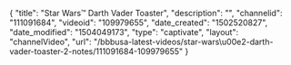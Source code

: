{
    "title": "Star Wars&trade; Darth Vader Toaster",
    "description": "",
    "channelid": "111091684",
    "videoid": "109979655",
    "date_created": "1502520827",
    "date_modified": "1504049173",
    "type": "captivate",
    "layout": "channelVideo",
    "url": "\/bbbusa-latest-videos\/star-wars\u00e2-darth-vader-toaster-2-notes\/111091684-109979655"
}